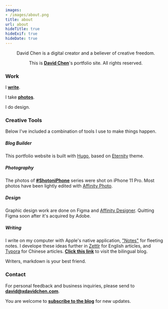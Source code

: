 ```yaml
---
images:
- /images/about.png
title: about
url: about
hideTitle: true
hideExif: true
hideDate: true
---
```


<div align="center">
	<p>
        David Chen is a digital creator and a believer of creative freedom.
	</p>
	<p>
		This is <a href="https://xdavidchen.com/about/" target="_blank"><strong>David Chen</strong></a>'s portfolio site. All rights reserved.
	</p>
</div>

### Work
I [**write**](https://xdavidchen.com/).

I take [**photos**](https://portfolio.xdavidchen.com/tags/shotoniphone/).

I do design.

### Creative Tools
Below I've included a combination of tools I use to make things happen.

<!--
<p style="font-size:14px">
	<i>*Affiliate links may be included.</i>
</p>
-->
##### Blog Builder
This portfolio website is built with [Hugo](https://gohugo.io/), based on [Eternity](https://github.com/boratanrikulu/eternity) theme.

##### Photography
The photos of [**#ShotoniPhone**](http://localhost:1313/tags/shotoniphone/) series were shot on iPhone 11 Pro. Most photos have been lightly edited with [Affinity Photo](https://affinity.serif.com/en-gb/photo/).

##### Design
Graphic design work are done on Figma and [Affinity Designer](https://affinity.serif.com/en-us/designer/). Quitting Figma soon after it's acquired by Adobe.

##### Writing
I write on my computer with Apple's native application, ["Notes"](https://apps.apple.com/us/app/notes/id1110145109) for fleeting notes. I develope these ideas further in [Zettlr](https://www.zettlr.com/) for English articles, and [Typora](https://typora.io/) for Chinese articles. [**Click this link**](https://xdavidchen.com/) to visit the bilingual blog.

Writers, markdown is your best friend.

### Contact
For personal feedback and business inquiries, please send to [**david@xdavidchen.com**](mailto:david@xdavidchen.com).

You are welcome to [**subscribe to the blog**](https://xdavidchen.com/newsletter/) for new updates.
